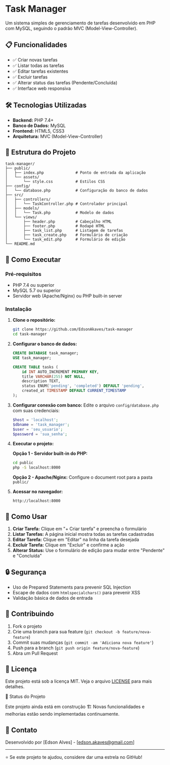 # Task Manager

Um sistema simples de gerenciamento de tarefas desenvolvido em PHP com MySQL, seguindo o padrão MVC (Model-View-Controller).

## 📋 Funcionalidades

- ✅ Criar novas tarefas
- ✅ Listar todas as tarefas
- ✅ Editar tarefas existentes
- ✅ Excluir tarefas
- ✅ Alterar status das tarefas (Pendente/Concluída)
- ✅ Interface web responsiva

## 🛠 Tecnologias Utilizadas

- **Backend:** PHP 7.4+
- **Banco de Dados:** MySQL
- **Frontend:** HTML5, CSS3
- **Arquitetura:** MVC (Model-View-Controller)

## 📁 Estrutura do Projeto

```
task-manager/
├── public/
│   ├── index.php              # Ponto de entrada da aplicação
│   └── assets/
│       └── style.css          # Estilos CSS
├── config/
│   └── database.php           # Configuração do banco de dados
├── src/
│   ├── controllers/
│   │   └── TaskController.php # Controlador principal
│   ├── models/
│   │   └── Task.php           # Modelo de dados
│   └── views/
│       ├── header.php         # Cabeçalho HTML
│       ├── footer.php         # Rodapé HTML
│       ├── task_list.php      # Listagem de tarefas
│       ├── task_create.php    # Formulário de criação
│       └── task_edit.php      # Formulário de edição
└── README.md
```

## 🚀 Como Executar

### Pré-requisitos

- PHP 7.4 ou superior
- MySQL 5.7 ou superior
- Servidor web (Apache/Nginx) ou PHP built-in server

### Instalação

1. **Clone o repositório:**
   ```bash
   git clone https://github.com/EdsonAkaves/task-manager
   cd task-manager
   ```

2. **Configurar o banco de dados:**
   ```sql
   CREATE DATABASE task_manager;
   USE task_manager;
   
   CREATE TABLE tasks (
       id INT AUTO_INCREMENT PRIMARY KEY,
       title VARCHAR(255) NOT NULL,
       description TEXT,
       status ENUM('pending', 'completed') DEFAULT 'pending',
       created_at TIMESTAMP DEFAULT CURRENT_TIMESTAMP
   );
   ```

3. **Configurar conexão com banco:**
   Edite o arquivo `config/database.php` com suas credenciais:
   ```php
   $host = 'localhost';
   $dbname = 'task_manager';
   $user = 'seu_usuario';
   $password = 'sua_senha';
   ```

4. **Executar o projeto:**
   
   **Opção 1 - Servidor built-in do PHP:**
   ```bash
   cd public
   php -S localhost:8000
   ```
   
   **Opção 2 - Apache/Nginx:**
   Configure o document root para a pasta `public/`

5. **Acessar no navegador:**
   ```
   http://localhost:8000
   ```

## 📝 Como Usar

1. **Criar Tarefa:** Clique em "+ Criar tarefa" e preencha o formulário
2. **Listar Tarefas:** A página inicial mostra todas as tarefas cadastradas
3. **Editar Tarefa:** Clique em "Editar" na linha da tarefa desejada
4. **Excluir Tarefa:** Clique em "Excluir" e confirme a ação
5. **Alterar Status:** Use o formulário de edição para mudar entre "Pendente" e "Concluída"

## 🔒 Segurança

- Uso de Prepared Statements para prevenir SQL Injection
- Escape de dados com `htmlspecialchars()` para prevenir XSS
- Validação básica de dados de entrada

## 🤝 Contribuindo

1. Fork o projeto
2. Crie uma branch para sua feature (`git checkout -b feature/nova-feature`)
3. Commit suas mudanças (`git commit -am 'Adiciona nova feature'`)
4. Push para a branch (`git push origin feature/nova-feature`)
5. Abra um Pull Request

## 📄 Licença

Este projeto está sob a licença MIT. Veja o arquivo [LICENSE](LICENSE) para mais detalhes.

🚧 Status do Projeto

Este projeto ainda está em construção 🏗️
Novas funcionalidades e melhorias estão sendo implementadas continuamente.

## 📧 Contato

Desenvolvido por [Edson Alves] - [edson.akaves@gmail.com]

---

⭐ Se este projeto te ajudou, considere dar uma estrela no GitHub!
